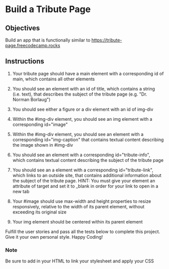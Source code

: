 # Build a Tribute Page

## Objectives
Build an app that is functionally similar to https://tribute-page.freecodecamp.rocks

## Instructions
1. Your tribute page should have a main element with a corresponding id of main, which contains all other elements

2. You should see an element with an id of title, which contains a string (i.e. text), that describes the subject of the tribute page (e.g. "Dr. Norman Borlaug")

3. You should see either a figure or a div element with an id of img-div

4. Within the #img-div element, you should see an img element with a corresponding id="image"

5. Within the #img-div element, you should see an element with a corresponding id="img-caption" that contains textual content describing the image shown in #img-div

6. You should see an element with a corresponding id="tribute-info", which contains textual content describing the subject of the tribute page

7. You should see an a element with a corresponding id="tribute-link", which links to an outside site, that contains additional information about the subject of the tribute page. HINT: You must give your element an attribute of target and set it to _blank in order for your link to open in a new tab

8. Your #image should use max-width and height properties to resize responsively, relative to the width of its parent element, without exceeding its original size

9. Your img element should be centered within its parent element

 
Fulfill the user stories and pass all the tests below to complete this project. Give it your own personal style. Happy Coding!
 

### Note
Be sure to add <link rel="stylesheet" href="styles.css"> in your HTML to link your stylesheet and apply your CSS
